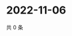 # 2022-11-06

共 0 条

<!-- BEGIN WEIBO -->
<!-- 最后更新时间 Sun Nov 06 2022 15:14:58 GMT+0800 (China Standard Time) -->

<!-- END WEIBO -->
